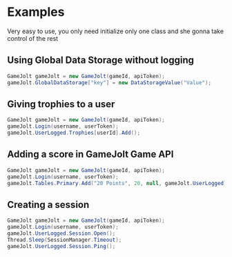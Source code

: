 ﻿# Examples

Very easy to use, you only need initialize only one class and she gonna take control of the rest

## Using Global Data Storage without logging

```csharp
GameJolt gameJolt = new GameJolt(gameId, apiToken);
gameJolt.GlobalDataStorage["key"] = new DataStorageValue("Value");
```

## Giving trophies to a user

```csharp
GameJolt gameJolt = new GameJolt(gameId, apiToken);
gameJolt.Login(username, userToken);
gameJolt.UserLogged.Trophies[userId].Add();
```

## Adding a score in GameJolt Game API

```csharp
GameJolt gameJolt = new GameJolt(gameId, apiToken);
gameJolt.Login(username, userToken);
gameJolt.Tables.Primary.Add("20 Points", 20, null, gameJolt.UserLogged);
```

## Creating a session

```csharp
GameJolt gameJolt = new GameJolt(gameId, apiToken);
gameJolt.Login(username, userToken);
gameJolt.UserLogged.Session.Open();
Thread.Sleep(SessionManager.Timeout);
gameJolt.UserLogged.Session.Ping();
```